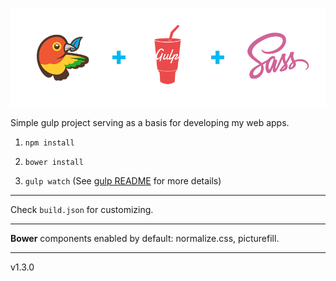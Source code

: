 ![Bower + Gulp + Sass](bower-gulp-sass.png)

Simple gulp project serving as a basis for developing my web apps.

1. `npm install`

2. `bower install`

3. `gulp watch` (See [gulp README](gulp/README.md) for more details)


---

Check `build.json` for customizing.


---

**Bower** components enabled by default: normalize.css, picturefill.

---

v1.3.0
